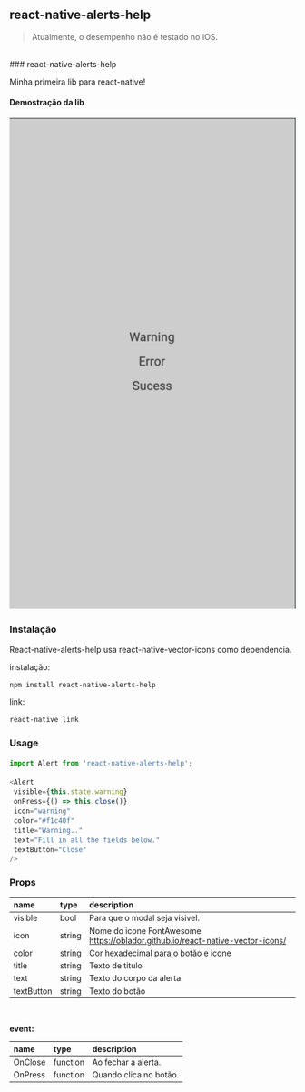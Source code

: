 ## react-native-alerts-help

> Atualmente, o desempenho não é testado no IOS.

<br />
### react-native-alerts-help

Minha primeira lib para react-native!

#### Demostração da lib

![](./demostration.gif)

### Instalação

React-native-alerts-help usa react-native-vector-icons como dependencia.

instalação:

```bash
npm install react-native-alerts-help
```

link:

```bash
react-native link
```

### Usage

```js
import Alert from 'react-native-alerts-help';

<Alert
 visible={this.state.warning}
 onPress={() => this.close()}
 icon="warning"
 color="#f1c40f"
 title="Warning.."
 text="Fill in all the fields below."
 textButton="Close"
/>
```


### Props

| name               | type          | description                              |
| :----------------- | :------------ | :--------------------------------------- |
| visible            | bool          | Para que o modal seja visivel.           |
| icon               | string        | Nome do icone FontAwesome https://oblador.github.io/react-native-vector-icons/            |
| color              | string        | Cor hexadecimal para o botão e icone        |
| title              | string        | Texto de titulo                          |
| text               | string        | Texto do corpo da alerta                 |
| textButton         | string        | Texto do botão                           |

<br />

__event:__

| name               | type     | description                              |
| :----------------- | :------- |  :-------------------------------------- |
| OnClose            | function | Ao fechar a alerta.                      |
| OnPress            | function | Quando clica no botão.                   |
